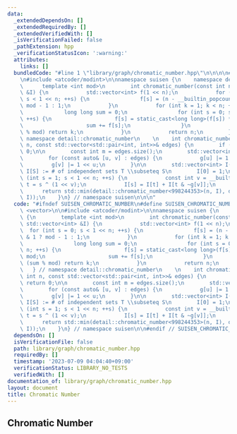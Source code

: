 ```yaml
---
data:
  _extendedDependsOn: []
  _extendedRequiredBy: []
  _extendedVerifiedWith: []
  _isVerificationFailed: false
  _pathExtension: hpp
  _verificationStatusIcon: ':warning:'
  attributes:
    links: []
  bundledCode: "#line 1 \"library/graph/chromatic_number.hpp\"\n\n\n\n#include <vector>\n\
    \n#include <atcoder/modint>\n\nnamespace suisen {\n    namespace detail {\n  \
    \      template <int mod>\n        int chromatic_number(const int n, const std::vector<int>\
    \ &I) {\n            std::vector<int> f(1 << n);\n            for (int s = 0;\
    \ s < 1 << n; ++s) {\n                f[s] = (n - __builtin_popcount(s)) & 1 ?\
    \ mod - 1 : 1;\n            }\n            for (int k = 1; k < n; ++k) {\n   \
    \             long long sum = 0;\n                for (int s = 0; s < 1 << n;\
    \ ++s) {\n                    f[s] = static_cast<long long>(f[s]) * I[s] % mod;\n\
    \                    sum += f[s];\n                }\n                if (sum\
    \ % mod) return k;\n            }\n            return n;\n        }\n\n    } //\
    \ namespace detail::chromatic_number\n    \n    int chromatic_number(const int\
    \ n, const std::vector<std::pair<int, int>>& edges) {\n        if (n == 0) return\
    \ 0;\n\n        const int m = edges.size();\n        std::vector<int> g(n);\n\
    \        for (const auto& [u, v] : edges) {\n            g[u] |= 1 << v;\n   \
    \         g[v] |= 1 << u;\n        }\n\n        std::vector<int> I(1 << n); //\
    \ I[S] := # of independent sets T \\subseteq S\n        I[0] = 1;\n        for\
    \ (int s = 1; s < 1 << n; ++s) {\n            const int v = __builtin_ctz(s),\
    \ t = s ^ (1 << v);\n            I[s] = I[t] + I[t & ~g[v]];\n        }\n\n  \
    \      return std::min(detail::chromatic_number<998244353>(n, I), detail::chromatic_number<1000000007>(n,\
    \ I));\n    }\n} // namespace suisen\n\n\n"
  code: "#ifndef SUISEN_CHROMATIC_NUMBER\n#define SUISEN_CHROMATIC_NUMBER\n\n#include\
    \ <vector>\n\n#include <atcoder/modint>\n\nnamespace suisen {\n    namespace detail\
    \ {\n        template <int mod>\n        int chromatic_number(const int n, const\
    \ std::vector<int> &I) {\n            std::vector<int> f(1 << n);\n          \
    \  for (int s = 0; s < 1 << n; ++s) {\n                f[s] = (n - __builtin_popcount(s))\
    \ & 1 ? mod - 1 : 1;\n            }\n            for (int k = 1; k < n; ++k) {\n\
    \                long long sum = 0;\n                for (int s = 0; s < 1 <<\
    \ n; ++s) {\n                    f[s] = static_cast<long long>(f[s]) * I[s] %\
    \ mod;\n                    sum += f[s];\n                }\n                if\
    \ (sum % mod) return k;\n            }\n            return n;\n        }\n\n \
    \   } // namespace detail::chromatic_number\n    \n    int chromatic_number(const\
    \ int n, const std::vector<std::pair<int, int>>& edges) {\n        if (n == 0)\
    \ return 0;\n\n        const int m = edges.size();\n        std::vector<int> g(n);\n\
    \        for (const auto& [u, v] : edges) {\n            g[u] |= 1 << v;\n   \
    \         g[v] |= 1 << u;\n        }\n\n        std::vector<int> I(1 << n); //\
    \ I[S] := # of independent sets T \\subseteq S\n        I[0] = 1;\n        for\
    \ (int s = 1; s < 1 << n; ++s) {\n            const int v = __builtin_ctz(s),\
    \ t = s ^ (1 << v);\n            I[s] = I[t] + I[t & ~g[v]];\n        }\n\n  \
    \      return std::min(detail::chromatic_number<998244353>(n, I), detail::chromatic_number<1000000007>(n,\
    \ I));\n    }\n} // namespace suisen\n\n#endif // SUISEN_CHROMATIC_NUMBER\n"
  dependsOn: []
  isVerificationFile: false
  path: library/graph/chromatic_number.hpp
  requiredBy: []
  timestamp: '2023-07-09 04:04:40+09:00'
  verificationStatus: LIBRARY_NO_TESTS
  verifiedWith: []
documentation_of: library/graph/chromatic_number.hpp
layout: document
title: Chromatic Number
---
```

## Chromatic Number
